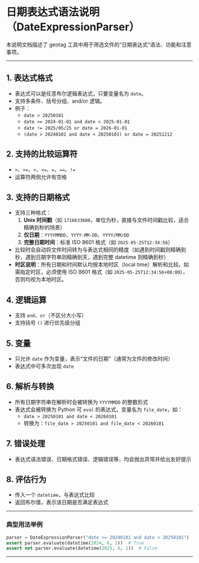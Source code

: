 # 日期表达式语法说明（DateExpressionParser）

本说明文档描述了 geotag 工具中用于筛选文件的“日期表达式”语法、功能和注意事项。

---

## 1. 表达式格式
- 表达式可以是任意布尔逻辑表达式，只要变量名为 `date`。
- 支持多条件、括号分组、and/or 逻辑。
- 例子：
  - `date > 20250101`
  - `date >= 2024-01-01 and date < 2025-01-01`
  - `date != 2025/05/25 or date = 2026-01-01`
  - `(date > 20240101 and date < 20250101) or date = 20251212`

## 2. 支持的比较运算符
- `>`、`>=`、`<`、`<=`、`=`、`==`、`!=`
- 运算符两侧允许有空格

## 3. 支持的日期格式
- 支持三种格式：
  1. **Unix 时间戳**（如 `1716633600`，单位为秒，直接与文件时间戳比较，适合精确到秒的场景）
  2. **仅日期**：`YYYYMMDD`、`YYYY-MM-DD`、`YYYY/MM/DD`
  3. **完整日期时间**：标准 ISO 8601 格式（如 `2025-05-25T12:34:56`）
- 比较时会自动将文件时间转为与表达式相同的精度（如遇到时间戳则精确到秒，遇到日期字符串则精确到天，遇到完整 datetime 则精确到秒）
- **时区说明**：所有日期和时间默认均按本地时区（local time）解析和比较。如需指定时区，必须使用 ISO 8601 格式（如 `2025-05-25T12:34:56+08:00`），否则均视为本地时区。

## 4. 逻辑运算
- 支持 `and`、`or`（不区分大小写）
- 支持括号 `()` 进行优先级分组

## 5. 变量
- 只允许 `date` 作为变量，表示“文件的日期”（通常为文件的修改时间）
- 表达式中可多次出现 `date`

## 6. 解析与转换
- 所有日期字符串在解析时会被转换为 `YYYYMMDD` 的整数形式
- 表达式会被转换为 Python 可 `eval` 的表达式，变量名为 `file_date`，如：
  - `date > 20250101 and date < 20260101`
  - 转换为：`file_date > 20250101 and file_date < 20260101`

## 7. 错误处理
- 表达式语法错误、日期格式错误、逻辑错误等，均会抛出异常并给出友好提示

## 8. 评估行为
- 传入一个 `datetime`，与表达式比较
- 返回布尔值，表示该日期是否满足表达式

---

### 典型用法举例

```python
parser = DateExpressionParser("date >= 20240101 and date < 20250101")
assert parser.evaluate(datetime(2024, 6, 1))  # True
assert not parser.evaluate(datetime(2025, 6, 1))  # False
```

---

